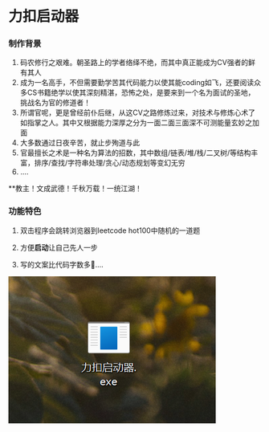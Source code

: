 # 力扣启动器

### 制作背景

1. 码农修行之艰难。朝圣路上的学者络绎不绝，而其中真正能成为CV强者的鲜有其人
2. 成为一名高手，不但需要勤学苦其代码能力以使其能coding如飞，还要阅读众多CS书籍绝学以使其深刻精湛，恐怖之处，是要来到一个名为面试的圣地，挑战名为官的修道者！
3. 所谓官呢，更是曾经前仆后继，从这CV之路修炼过来，对技术与修炼心术了如指掌之人。其中又根据能力深厚之分为一面二面三面深不可测能量玄妙之加面
4. 大多数通过日夜辛苦，就止步殉道与此
5. 官最擅长之术是一种名为算法的招数，其中数组/链表/堆/栈/二叉树/等结构丰富，排序/查找/字符串处理/贪心/动态规划等变幻无穷
6. ....

**教主！文成武德！千秋万载！一统江湖！

### 功能特色

1. 双击程序会跳转浏览器到leetcode hot100中随机的一道题

2. 方便**启动**让自己先人一步
3. 写的文案比代码字数多🤡....



![zuoguai_2024-10-20_13-50-11](zuoguai_2024-10-20_13-50-11.png)